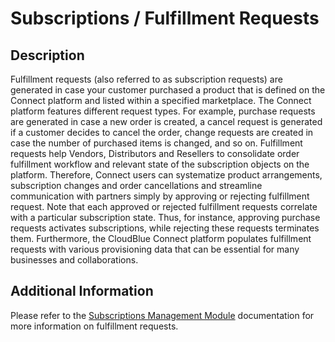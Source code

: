 # Subscriptions / Fulfillment Requests
## Description
Fulfillment requests (also referred to as subscription requests) are generated in case your customer purchased a product that is defined on the Connect platform and listed within a specified marketplace. The Connect platform features different request types. For example, purchase requests are generated in case a new order is created, a cancel request is generated if a customer decides to cancel the order, change requests are created in case the number of purchased items is changed, and so on.
Fulfillment requests help Vendors, Distributors and Resellers to consolidate order fulfillment workflow and relevant state of the subscription objects on the platform. Therefore, Connect users can systematize product arrangements, subscription changes and order cancellations and streamline communication with partners simply by approving or rejecting fulfillment request.
Note that each approved or rejected fulfillment requests correlate with a particular subscription state. Thus, for instance, approving purchase requests activates subscriptions, while rejecting these requests terminates them. Furthermore, the CloudBlue Connect platform populates fulfillment requests with various provisioning data that can be essential for many businesses and collaborations. 

## Additional Information
Please refer to the [Subscriptions Management Module](https://connect.cloudblue.com/community/modules/subscriptions/fulfillment-requests/) documentation for more information on fulfillment requests.

